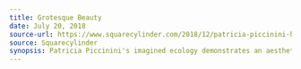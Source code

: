 ```yaml
---
title: Grotesque Beauty
date: July 20, 2018
source-url: https://www.squarecylinder.com/2018/12/patricia-piccinini-hosfelt/
source: Squarecylinder
synopsis: Patricia Piccinini's imagined ecology demonstrates an aesthetic sensibility in harmony with radical genetic engineering.
---
```

